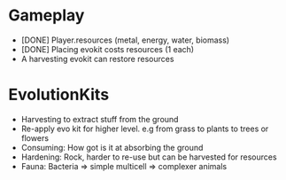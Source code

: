 
# Gameplay

* [DONE] Player.resources (metal, energy, water, biomass)
* [DONE] Placing evokit costs resources (1 each)
* A harvesting evokit can restore resources

# EvolutionKits

* Harvesting to extract stuff from the ground
* Re-apply evo kit for higher level. e.g from grass to plants to trees or flowers
* Consuming: How got is it at absorbing the ground
* Hardening: Rock, harder to re-use but can be harvested for resources
* Fauna: Bacteria => simple multicell => complexer animals
  
